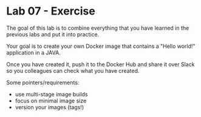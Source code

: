 # Lab 07 - Exercise

The goal of this lab is to combine everything that you have learned in the
previous labs and put it into practice.

Your goal is to create your own Docker image that contains a "Hello world!"
application in a JAVA.

Once you have created it, push it to the Docker Hub and  share it over Slack so
you colleagues can check what you have created.

Some pointers/requirements:
* use multi-stage image builds
* focus on minimal image size
* version your images (tags!)
